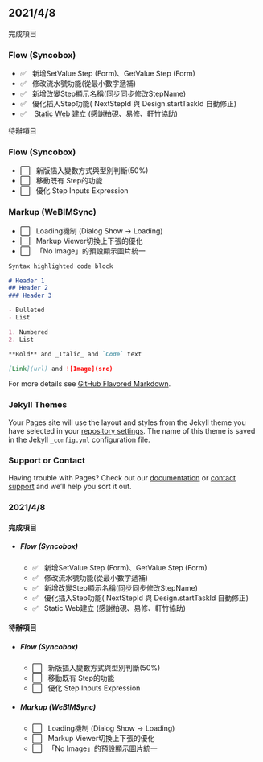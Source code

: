 ## 2021/4/8

完成項目

### Flow (Syncobox)

- ✅ &nbsp;&nbsp;新增SetValue Step (Form)、GetValue Step (Form)
- ✅ &nbsp;&nbsp;修改流水號功能(從最小數字遞補)
- ✅ &nbsp;&nbsp;新增改變Step顯示名稱(同步同步修改StepName)
- ✅ &nbsp;&nbsp;優化插入Step功能( NextStepId 與 Design.startTaskId 自動修正)
- ✅ &nbsp;&nbsp; [Static Web](https://ashy-sea-0b1e0bb00.azurestaticapps.net/) 建立 (感謝柏硯、易修、軒竹協助)

待辦項目

### Flow (Syncobox)

- ⬜️ &nbsp;&nbsp;新版插入變數方式與型別判斷(50%)
- ⬜️ &nbsp;&nbsp;移動既有 Step的功能
- ⬜️ &nbsp;&nbsp;優化 Step Inputs Expression

### Markup (WeBIMSync)

- ⬜️ &nbsp;&nbsp;Loading機制 (Dialog Show -> Loading)
- ⬜️ &nbsp;&nbsp;Markup Viewer切換上下張的優化
- ⬜️ &nbsp;&nbsp;「No Image」的預設顯示圖片統一


```markdown
Syntax highlighted code block

# Header 1
## Header 2
### Header 3

- Bulleted
- List

1. Numbered
2. List

**Bold** and _Italic_ and `Code` text

[Link](url) and ![Image](src)
```

For more details see [GitHub Flavored Markdown](https://guides.github.com/features/mastering-markdown/).

### Jekyll Themes

Your Pages site will use the layout and styles from the Jekyll theme you have selected in your [repository settings](https://github.com/liuchichang/ToDo/settings). The name of this theme is saved in the Jekyll `_config.yml` configuration file.

### Support or Contact

Having trouble with Pages? Check out our [documentation](https://docs.github.com/categories/github-pages-basics/) or [contact support](https://support.github.com/contact) and we’ll help you sort it out.


### 2021/4/8
#### 完成項目
  
 - ##### Flow (Syncobox)
    - ✅ &nbsp;&nbsp;新增SetValue Step (Form)、GetValue Step (Form)
    - ✅ &nbsp;&nbsp;修改流水號功能(從最小數字遞補)
    - ✅ &nbsp;&nbsp;新增改變Step顯示名稱(同步同步修改StepName)
    - ✅ &nbsp;&nbsp;優化插入Step功能( NextStepId 與 Design.startTaskId 自動修正)
    - ✅ &nbsp;&nbsp;Static Web建立 (感謝柏硯、易修、軒竹協助)
&emsp;
#### 待辦項目
  
- ##### Flow (Syncobox)
    - ⬜️ &nbsp;&nbsp;新版插入變數方式與型別判斷(50%)
    - ⬜️ &nbsp;&nbsp;移動既有 Step的功能
    - ⬜️ &nbsp;&nbsp;優化 Step Inputs Expression
&emsp;
- ##### Markup (WeBIMSync)
    - ⬜️ &nbsp;&nbsp;Loading機制 (Dialog Show -> Loading)
    - ⬜️ &nbsp;&nbsp;Markup Viewer切換上下張的優化
    - ⬜️ &nbsp;&nbsp;「No Image」的預設顯示圖片統一